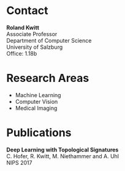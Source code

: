 # Contact

**Roland Kwitt**         
Associate Professor     
Department of Computer Science    
University of Salzburg    
Office: 1.18b

# Research Areas

- Machine Learning
- Computer Vision
- Medical Imaging

# Publications

**Deep Learning with Topological Signatures**  
C. Hofer, R. Kwitt, M. Niethammer and A. Uhl  
NIPS 2017
